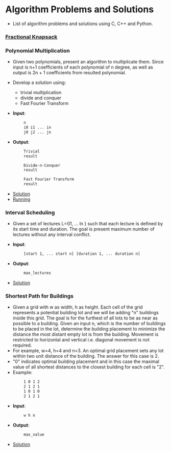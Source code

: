 # Algorithm Problems and Solutions
- List of algorithm problems and solutions using C, C++ and Python.

### [Fractional Knapsack](solutions/knapsack/README.md)

### Polynomial Multiplication
- Given two polynomials, present an algorithm to multiplicate them. Since input is n+1 coefficients of each polynomial of n degree, as well as output is 2n + 1 coefficients from resulted polynomial.
- Develop a solution using:
    - trivial multiplication
    - divide and conquer
    - Fast Fourier Transform

- **Input**:
````bash
        n
        i0 i1 ... in
        j0 j2 ... jn
````

- **Output**:
````bash
        Trivial
        result

        Divide-n-Conquer
        result

        Fast Fourier Transform
        result
````

- [Solution](solutions/polynomial-multiplication/algorithms.c)
- [Running](solutions/polynomial-multiplication/README.md)

### Interval Scheduling
- Given a set of lectures L={l1, ... ln } such that each lecture is defined by its start time and duration. The goal is present maximum number of lectures without any interval conflict.

- **Input**:
````bash
        [start 1, ... start n] [duration 1, ... duration n]
````

- **Output**:
````bash
        max_lectures
````

- [Solution](solutions/interval-scheduling/code.py)

### Shortest Path for Buildings
- Given a grid with w as width, h as height. Each cell of the grid represents a potential building lot and we will be adding "n" buildings inside this grid. The goal is for the furthest of all lots to be as near as possible to a building. Given an input n, which is the number of buildings to be placed in the lot, determine the building placement to minimize the distance the most distant empty lot is from the building. Movement is restricted to horizontal and vertical i.e. diagonal movement is not required.
- For example, w=4, h=4 and n=3. An optimal grid placement sets any lot within two unit distance of the building. The answer for this case is 2.
- "0" indicates optimal building placement and in this case the maximal value of all shortest distances to the closest building for each cell is "2".
- Example:

````bash
        1 0 1 2
        2 1 2 1
        1 0 1 0
        2 1 2 1
````

- **Input**:
````bash
        w h n
````

- **Output**:
````bash
        max_value
````

- [Solution](solutions/buildings/build.py)